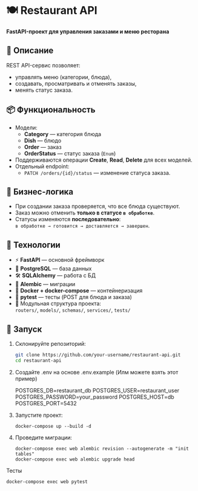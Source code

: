 # 🍽️ Restaurant API

**FastAPI-проект для управления заказами и меню ресторана**

## 📌 Описание

REST API-сервис позволяет:

- управлять меню (категории, блюда),
- создавать, просматривать и отменять заказы,
- менять статус заказа.

## 📦 Функциональность

- Модели:
  - **Category** — категория блюда
  - **Dish** — блюдо
  - **Order** — заказ
  - **OrderStatus** — статус заказа (`Enum`)
- Поддерживаются операции **Create**, **Read**, **Delete** для всех моделей.
- Отдельный endpoint:
  - `PATCH /orders/{id}/status` — изменение статуса заказа.

## 🔄 Бизнес-логика

- При создании заказа проверяется, что все блюда существуют.
- Заказ можно отменить **только в статусе `в обработке`**.
- Статусы изменяются **последовательно**:  
  `в обработке → готовится → доставляется → завершен`.

## 🧰 Технологии

- ⚡ **FastAPI** — основной фреймворк
- 🐘 **PostgreSQL** — база данных
- 🛠️ **SQLAlchemy** — работа с БД
- 🔄 **Alembic** — миграции
- 🐳 **Docker + docker-compose** — контейнеризация
- 🧪 **pytest** — тесты (POST для блюда и заказа)
- 📁 Модульная структура проекта:  
  `routers/`, `models/`, `schemas/`, `services/`, `tests/`

## 🚀 Запуск

1. Склонируйте репозиторий:
   ```bash
   git clone https://github.com/your-username/restaurant-api.git
   cd restaurant-api
   
2.  Создайте .env на основе .env.example (Илм можете взять этот пример)
    
    POSTGRES_DB=restaurant_db
    POSTGRES_USER=restaurant_user
    POSTGRES_PASSWORD=your_password
    POSTGRES_HOST=db
    POSTGRES_PORT=5432
    
    
3.  Запустите проект:
    ```
    docker-compose up --build -d

4.  Проведите миграции:
    ```
    docker-compose exec web alembic revision --autogenerate -m "init tables"
    docker-compose exec web alembic upgrade head

Тесты

    docker-compose exec web pytest
